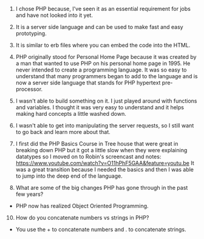 1. I chose PHP because, I've seen it as an essential requirement for jobs and have not looked into it yet.

2. It is a server side language and can be used to make fast and easy prototyping.

3. It is similar to erb files where you can embed the code into the HTML.

4. PHP originally stood for Personal Home Page because it was created by a man that wanted to use PHP on his personal home page in 1995. He never intended to create a programming language. It was so easy to understand that many programmers began to add to the language and is now a server side language that stands for PHP hypertext pre-processor.

5. I wasn't able to build something on it. I just played around with functions and variables. I thought it was very easy to understand and it helps making hard concepts a little washed down.

6. I wasn't able to get into manipulating the server requests, so I still want to go back and learn more about that.

7. I first did the PHP Basics Course in Tree house that were great in breaking down PHP but it got a little slow when they were explaining datatypes so I moved on to Robin's screencast and notes: https://www.youtube.com/watch?v=O11hPhF5GAA&feature=youtu.be
It was a great transition because I needed the basics and then I was able to jump into the deep end of the language.

9. What are some of the big changes PHP has gone through in the past few years?
  - PHP now has realized Object Oriented Programming.

10. How do you concatenate numbers vs strings in PHP?
  - You use the + to concatenate numbers and . to concatenate strings.
